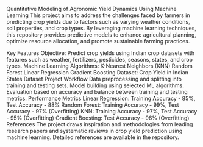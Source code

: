 Quantitative Modeling of Agronomic Yield Dynamics Using Machine Learning
This project aims to address the challenges faced by farmers in predicting crop yields due to factors such as varying weather conditions, soil properties, and crop types. By leveraging machine learning techniques, this repository provides predictive models to enhance agricultural planning, optimize resource allocation, and promote sustainable farming practices.

Key Features
Objective:
Predict crop yields using Indian crop datasets with features such as weather, fertilizers, pesticides, seasons, states, and crop types.
Machine Learning Algorithms:
K-Nearest Neighbors (KNN)
Random Forest
Linear Regression
Gradient Boosting
Dataset:
Crop Yield in Indian States Dataset
Project Workflow
Data preprocessing and splitting into training and testing sets.
Model building using selected ML algorithms.
Evaluation based on accuracy and balance between training and testing metrics.
Performance Metrics
Linear Regression: Training Accuracy - 85%, Test Accuracy - 88%
Random Forest: Training Accuracy - 99%, Test Accuracy - 97% (Overfitting)
KNN: Training Accuracy - 97%, Test Accuracy - 95% (Overfitting)
Gradient Boosting: Test Accuracy - 96% (Overfitting)
References
The project draws inspiration and methodologies from leading research papers and systematic reviews in crop yield prediction using machine learning. Detailed references are available in the repository.
